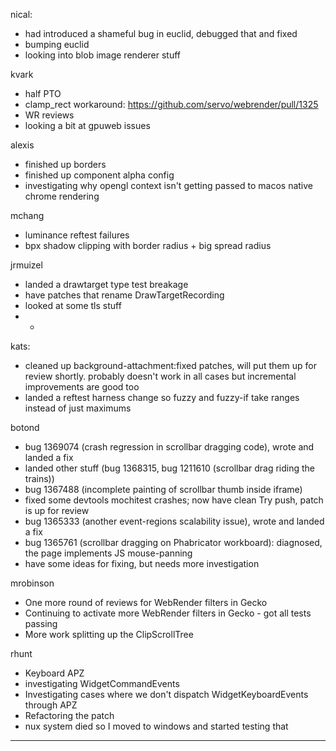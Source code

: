 nical:
* had introduced a shameful bug in euclid, debugged that and fixed
* bumping euclid
* looking into blob image renderer stuff



kvark
* half PTO
* clamp_rect workaround: https://github.com/servo/webrender/pull/1325
* WR reviews
* looking a bit at gpuweb issues



alexis
* finished up borders
* finished up component alpha config
* investigating why opengl context isn't getting passed to macos native chrome rendering



mchang
* luminance reftest failures
* bpx shadow clipping with border radius + big spread radius



jrmuizel
* landed a drawtarget type test breakage
* have patches that rename DrawTargetRecording
* looked at some tls stuff
* * 


kats:
* cleaned up background-attachment:fixed patches, will put them up for review shortly. probably doesn't work in all cases but incremental improvements are good too
* landed a reftest harness change so fuzzy and fuzzy-if take ranges instead of just maximums



botond
* bug 1369074 (crash regression in scrollbar dragging code), wrote and landed a fix 
* landed other stuff (bug 1368315, bug 1211610 (scrollbar drag riding the trains)) 
* bug 1367488 (incomplete painting of scrollbar thumb inside iframe) 
* fixed some devtools mochitest crashes; now have clean Try push, patch is up for review 
* bug 1365333 (another event-regions scalability issue), wrote and landed a fix 
* bug 1365761 (scrollbar dragging on Phabricator workboard): diagnosed, the page implements JS mouse-panning 
* have some ideas for fixing, but needs more investigation







mrobinson
* One more round of reviews for WebRender filters in Gecko
* Continuing to activate more WebRender filters in Gecko - got all tests passing
* More work splitting up the ClipScrollTree







rhunt
* Keyboard APZ
* investigating WidgetCommandEvents
* Investigating cases where we don't dispatch WidgetKeyboardEvents through APZ
* Refactoring the patch
* nux system died so I moved to windows and started testing that

________________


